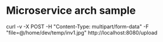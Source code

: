 # Microservice arch sample


curl -v -X POST -H "Content-Type: multipart/form-data"  -F "file=@/home/dev/temp/inv1.jpg" http://localhost:8080/upload